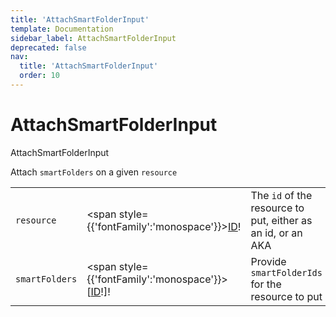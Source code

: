 ```yaml
---
title: 'AttachSmartFolderInput'
template: Documentation
sidebar_label: AttachSmartFolderInput
deprecated: false
nav:
  title: 'AttachSmartFolderInput'
  order: 10
---
```


# AttachSmartFolderInput

<div style={{'fontFamily':'monospace'}}><span style={{'fontSize':'1.5rem','fontWeight':500}}>AttachSmartFolderInput</span></div>



Attach `smartFolders` on a given `resource`

| | | |
| -- | -- | -- |
| `resource` | <span style={{'fontFamily':'monospace'}}><a href="/guardrails/docs/reference/graphql/scalar/ID">ID</a>!</span> | The `id` of the resource to put, either as an id, or an AKA |
| `smartFolders` | <span style={{'fontFamily':'monospace'}}>[<a href="/guardrails/docs/reference/graphql/scalar/ID">ID</a>!]!</span> | Provide `smartFolderIds` for the resource to put |